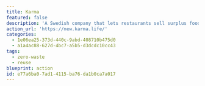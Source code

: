 ```yaml
---
title: Karma
featured: false
description: 'A Swedish company that lets restaurants sell surplus food at a lower price. It lets you pay less for food and prevent food waste.'
action_url: 'https://new.karma.life/'
categories:
  - 1e06ea25-373d-440c-9abd-408710b475d0
  - a1a4ac88-627d-4bc7-a5b5-d3dcdc10cc43
tags:
  - zero-waste
  - reuse
blueprint: action
id: e77a6ba0-7ad1-4115-ba76-da1b0ca7a017
---
```

